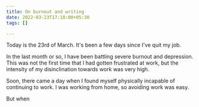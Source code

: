 ```yaml
---
title: On burnout and writing
date: 2022-03-23T17:18:00+05:30
tags: []

---
```

Today is the 23rd of March. It's been a few days since I've quit my job.  
  
In the last month or so, I have been battling severe burnout and depression. This was not the first time that I had gotten frustrated at work, but the intensity of my disinclination towards work was very high.   
  
Soon, there came a day when I found myself physically incapable of continuing to work. I was working from home, so avoiding work was easy.   
  
But when 